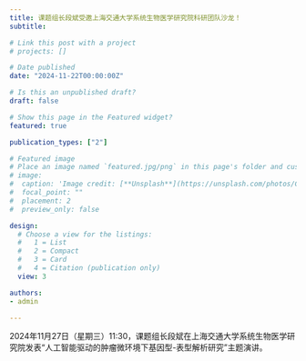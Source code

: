 ```yaml
---
title: 课题组长段斌受邀上海交通大学系统生物医学研究院科研团队沙龙！
subtitle: 

# Link this post with a project
# projects: []

# Date published
date: "2024-11-22T00:00:00Z"

# Is this an unpublished draft?
draft: false

# Show this page in the Featured widget?
featured: true

publication_types: ["2"]

# Featured image
# Place an image named `featured.jpg/png` in this page's folder and customize its options here.
# image:
#  caption: 'Image credit: [**Unsplash**](https://unsplash.com/photos/CpkOjOcXdUY)'
#  focal_point: ""
#  placement: 2
#  preview_only: false

design:
  # Choose a view for the listings:
  #   1 = List
  #   2 = Compact
  #   3 = Card
  #   4 = Citation (publication only)
  view: 3

authors:
- admin

---
```


2024年11月27日（星期三）11:30，课题组长段斌在上海交通大学系统生物医学研究院发表“人工智能驱动的肿瘤微环境下基因型-表型解析研究”主题演讲。

